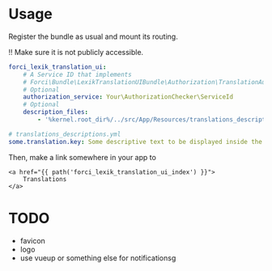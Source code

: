 # Usage

Register the bundle as usual and mount its routing. 

!! Make sure it is not publicly accessible.

```yaml
forci_lexik_translation_ui:
    # A Service ID that implements
    # Forci\Bundle\LexikTranslationUIBundle\Authorization\TranslationAuthorizationCheckerInterface
    # Optional
    authorization_service: Your\AuthorizationChecker\ServiceId
    # Optional
    description_files:
        - '%kernel.root_dir%/../src/App/Resources/translations_descriptions.yml'
```

```yaml
# translations_descriptions.yml
some.translation.key: Some descriptive text to be displayed inside the UI
```

Then, make a link somewhere in your app to

```twig
<a href="{{ path('forci_lexik_translation_ui_index') }}">
    Translations
</a>
```

# TODO
- favicon
- logo
- use vueup or something else for notificationsg